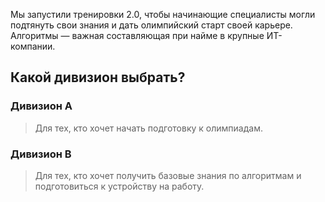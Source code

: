 Мы запустили тренировки 2.0, чтобы начинающие специалисты могли подтянуть свои знания и дать олимпийский старт своей карьере. Алгоритмы — важная составляющая при найме в крупные ИТ-компании.

## Какой дивизион выбрать?
### Дивизион А
> Для тех, кто хочет начать подготовку к олимпиадам.

### Дивизион В
> Для тех, кто хочет получить базовые знания по алгоритмам и подготовиться к устройству на работу.
